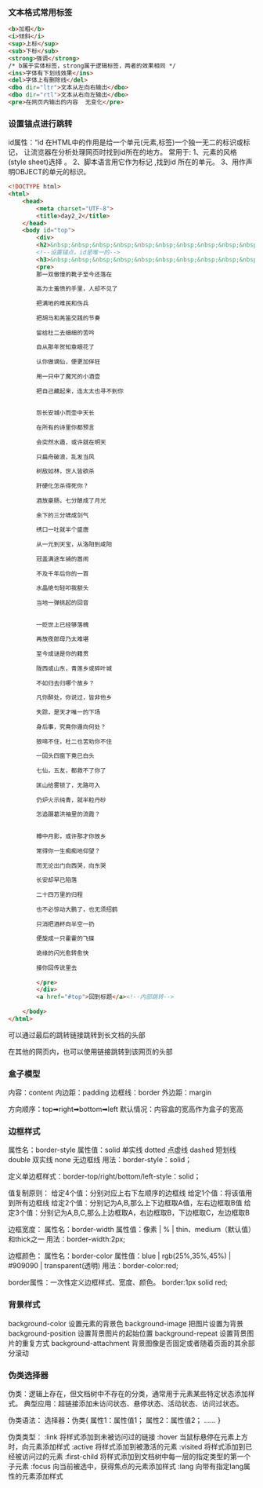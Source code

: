 ### 文本格式常用标签

```HTML
<b>加粗</b>
<i>倾斜</i>
<sup>上标</sup>
<sub>下标</sub>
<strong>强调</strong>
/* b属于实体标签，strong属于逻辑标签，两者的效果相同 */
<ins>字体有下划线效果</ins>
<del>字体上有删除线</del>
<dbo dir="ltr">文本从左向右输出</dbo>
<dbo dir="rtl">文本从右向左输出</dbo>
<pre>在网页内输出的内容  无变化</pre>
```

### 设置锚点进行跳转

id属性：“id 在HTML中的作用是给一个单元(元素,标签)一个独一无二的标识或标记，				让流览器在分析处理网页时找到id所在的地方。
常用于: 1、元素的风格(style sheet)选择 。
			 2、脚本语言用它作为标记 ,找到id 所在的单元。
			 3、用作声明OBJECT的单元的标识。

```HTML
<!DOCTYPE html>
<html>
	<head>
		<meta charset="UTF-8">
		<title>day2_2</title>
	</head>
	<body id="top">
		<div>
		<h2>&nbsp;&nbsp;&nbsp;&nbsp;&nbsp;&nbsp;&nbsp;&nbsp;&nbsp;&nbsp;&nbsp;&nbsp;&nbsp;&nbsp;&nbsp;寻李白</h2>
		<!--设置锚点，id是唯一的-->
		<h3>&nbsp;&nbsp;&nbsp;&nbsp;&nbsp;&nbsp;&nbsp;&nbsp;&nbsp;&nbsp;&nbsp;&nbsp;&nbsp;&nbsp;&nbsp;&nbsp;&nbsp;&nbsp;&nbsp;余光中</h3>
		<pre>
		那一双傲慢的靴子至今还落在
		
		高力士羞愤的手里，人却不见了
		
		把满地的难民和伤兵
		
		把胡马和羌笛交践的节奏
		
		留给杜二去细细的苦吟
		
		自从那年贺知章眼花了
		
		认你做谪仙，便更加佯狂
		
		用一只中了魔咒的小酒壶
		
		把自己藏起来，连太太也寻不到你
		
		
		怨长安城小而壶中天长
		
		在所有的诗里你都预言
		
		会突然水遁，或许就在明天
		
		只扁舟破浪，乱发当风
		
		树敌如林，世人皆欲杀
		
		肝硬化怎杀得死你？
		
		酒放豪肠，七分酿成了月光
		
		余下的三分啸成剑气
		
		绣口一吐就半个盛唐
		
		从一元到天宝，从洛阳到咸阳
		
		冠盖满途车骑的嚣闹
		
		不及千年后你的一首
		
		水晶绝句轻叩我额头
		
		当地一弹挑起的回音
		
		
		一贬世上已经够落魄
		
		再放夜郎母乃太难堪
		
		至今成谜是你的籍贯
		
		陇西或山东，青莲乡或碎叶城
		
		不如归去归哪个故乡？
		
		凡你醉处，你说过，皆非他乡
		
		失踪，是天才唯一的下场
		
		身后事，究竟你遁向何处？
		
		狼啼不住，杜二也苦劝你不住
		
		一回头四窗下竟已白头
		
		七仙，五友，都救不了你了
		
		匡山给雾锁了，无路可入
		
		仍炉火示纯青，就半粒丹砂
		
		怎追蹑葛洪袖里的流霞？
		
		
		樽中月影，或许那才你故乡
		
		常得你一生痴痴地仰望？
		
		而无论出门向西哭，向东哭
		
		长安却早已陷落
		
		二十四万里的归程
		
		也不必惊动大鹏了，也无须招鹤
		
		只消把酒杯向半空一扔
		
		便旋成一只霍霍的飞碟
		
		诡缘的闪光愈转愈快
		
		接你回传说里去
		
		</pre>
		</div>
		<a href="#top">回到标题</a><!--内部跳转-->
		
	</body>
</html>

```

可以通过最后的跳转链接跳转到长文档的头部

在其他的网页内，也可以使用链接跳转到该网页的头部

### 盒子模型

内容：content
内边距：padding
边框线：border
外边距：margin

方向顺序：top➡right➡bottom➡left
默认情况：内容盒的宽高作为盒子的宽高

### 边框样式

属性名：border-style
属性值：solid	单实线
			  dotted	点虚线
			  dashed	短划线
			  double	双实线
			  none	无边框线
用法：border-style：solid；

定义单边框样式：border-top/right/bottom/left-style：solid；

值复制原则：
					给定4个值：分别对应上右下左顺序的边框线
					给定1个值：将该值用到所有边框线
					给定2个值：分别记为A,B,那么上下边框取A值，左右边框取B值
					给定3个值：分别记为A,B,C,那么上边框取A，右边框取B，下边框取C，左边框取B

边框宽度：
属性名：border-width
属性值：像素 | % | thin、medium（默认值）和thick之一
用法：border-width:2px;

边框颜色：
属性名：border-color
属性值：blue | rgb(25%,35%,45%) | #909090 | transparent(透明)
用法：border-color:red;

border属性：一次性定义边框样式、宽度、颜色。
border:1px solid red;

### 背景样式

background-color 设置元素的背景色
background-image 把图片设置为背景
background-position 设置背景图片的起始位置
background-repeat 设置背景图片的重复方式
background-attachment 背景图像是否固定或者随着页面的其余部分滚动

### 伪类选择器

伪类：逻辑上存在，但文档树中不存在的分类，通常用于元素某些特定状态添加样式。
典型应用：超链接添加未访问状态、悬停状态、活动状态、访问过状态。

伪类语法：
	选择器：伪类{
	属性1：属性值1；
	属性2：属性值2；
	......
	}

伪类类型：
:link	将样式添加到未被访问过的链接
:hover	当鼠标悬停在元素上方时，向元素添加样式
:active	将样式添加到被激活的元素
:visited	将样式添加到已经被访问过的元素
:first-child	将样式添加到文档树中每一层的指定类型的第一个子元素
:focus	向当前被选中，获得焦点的元素添加样式
:lang	向带有指定lang属性的元素添加样式